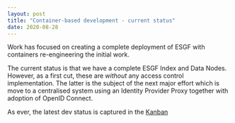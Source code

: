 ```yaml
---
layout: post
title: "Container-based development - current status"
date: 2020-08-28
---
```


Work has focused on creating a complete deployment of ESGF with containers re-engineering the initial work.  

The current status is that we have a complete ESGF Index and Data Nodes.  However, as a first cut, these are _without_ any access control implementation.
The latter is the subject of the next major effort which is move to a centralised system using an Identity Provider Proxy together with adoption of OpenID Connect.

As ever, the latest dev status is captured in the [Kanban](https://github.com/orgs/ESGF/projects/1)
